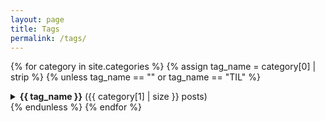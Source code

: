 ```yaml
---
layout: page
title: Tags
permalink: /tags/
---
```


{% for category in site.categories %}
  {% assign tag_name = category[0] | strip %}
  {% unless tag_name == "" or tag_name == "TIL" %}
    <details>
      <summary><strong>{{ tag_name }}</strong> ({{ category[1] | size }} posts)</summary>
      <ul>
        {% for post in category[1] %}
          <li><a href="{{ post.url }}">{{ post.title }}</a></li>
        {% endfor %}
      </ul>
    </details>
  {% endunless %}
{% endfor %}
